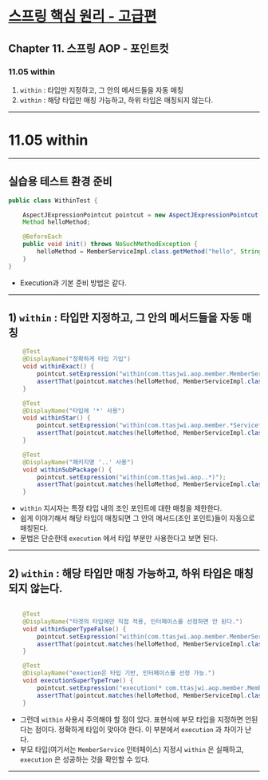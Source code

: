 # <a href = "../README.md" target="_blank">스프링 핵심 원리 - 고급편</a>
## Chapter 11. 스프링 AOP - 포인트컷
### 11.05 within
1) `within` : 타입만 지정하고, 그 안의 메서드들을 자동 매칭
2) `within` : 해당 타입만 매칭 가능하고, 하위 타입은 매칭되지 않는다.

---

# 11.05 within

---

## 실습용 테스트 환경 준비
```java
public class WithinTest {

    AspectJExpressionPointcut pointcut = new AspectJExpressionPointcut();
    Method helloMethod;

    @BeforeEach
    public void init() throws NoSuchMethodException {
        helloMethod = MemberServiceImpl.class.getMethod("hello", String.class);
    }
}
```
- Execution과 기본 준비 방법은 같다.

---

## 1) `within` : 타입만 지정하고, 그 안의 메서드들을 자동 매칭
```java
    @Test
    @DisplayName("정확하게 타입 기입")
    void withinExact() {
        pointcut.setExpression("within(com.ttasjwi.aop.member.MemberServiceImpl)");
        assertThat(pointcut.matches(helloMethod, MemberServiceImpl.class)).isTrue();
    }

    @Test
    @DisplayName("타입에 '*' 사용")
    void withinStar() {
        pointcut.setExpression("within(com.ttasjwi.aop.member.*Service*)");
        assertThat(pointcut.matches(helloMethod, MemberServiceImpl.class)).isTrue();
    }

    @Test
    @DisplayName("패키지명 '..' 사용")
    void withinSubPackage() {
        pointcut.setExpression("within(com.ttasjwi.aop..*)");
        assertThat(pointcut.matches(helloMethod, MemberServiceImpl.class)).isTrue();
    }
```
- `within` 지시자는 특정 타입 내의 조인 포인트에 대한 매칭을 제한한다.
- 쉽게 이야기해서 해당 타입이 매칭되면 그 안의 메서드(조인 포인트)들이 자동으로 매칭된다.
- 문법은 단순한데 `execution` 에서 타입 부분만 사용한다고 보면 된다.

---

## 2) `within` : 해당 타입만 매칭 가능하고, 하위 타입은 매칭되지 않는다.
```java

    @Test
    @DisplayName("타겟의 타입에만 직접 적용, 인터페이스를 선정하면 안 된다.")
    void withinSuperTypeFalse() {
        pointcut.setExpression("within(com.ttasjwi.aop.member.MemberService)");
        assertThat(pointcut.matches(helloMethod, MemberServiceImpl.class)).isFalse();
    }

    @Test
    @DisplayName("exection은 타입 기반, 인터페이스를 선정 가능.")
    void executionSuperTypeTrue() {
        pointcut.setExpression("execution(* com.ttasjwi.aop.member.MemberService.*(..))");
        assertThat(pointcut.matches(helloMethod, MemberServiceImpl.class)).isTrue();
    }
```
- 그런데 `within` 사용시 주의해야 할 점이 있다. 표현식에 부모 타입을 지정하면 안된다는 점이다. 정확하게
타입이 맞아야 한다. 이 부분에서 `execution` 과 차이가 난다.
- 부모 타입(여기서는 `MemberService` 인터페이스) 지정시 `within` 은 실패하고, `execution` 은 성공하는
것을 확인할 수 있다.

---
